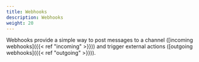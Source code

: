```yaml
---
title: Webhooks
description: Webhooks
weight: 20
---
```


Webhooks provide a simple way to post messages to a channel ([incoming webhooks]({{< ref "incoming" >}})) and trigger external actions ([outgoing webhooks]({{< ref "outgoing" >}})).
